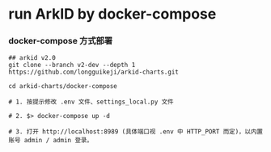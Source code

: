 # run ArkID by docker-compose

### docker-compose 方式部署
```shell
## arkid v2.0
git clone --branch v2-dev --depth 1  https://github.com/longguikeji/arkid-charts.git

cd arkid-charts/docker-compose

# 1. 按提示修改 .env 文件、settings_local.py 文件

# 2. $> docker-compose up -d

# 3. 打开 http://localhost:8989 (具体端口视 .env 中 HTTP_PORT 而定)，以内置账号 admin / admin 登录。

```